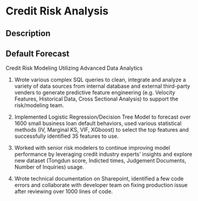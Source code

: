 # Credit Risk Analysis

## Description



## Default Forecast
Credit Risk Modeling Utilizing Advanced Data Analytics

1. Wrote various complex SQL queries to clean, integrate and analyze a variety of data sources from internal database and external third-party venders to generate predictive feature engineering (e.g. Velocity Features, Historical Data, Cross Sectional Analysis) to support the risk/modeling team.

2. Implemented Logistic Regression/Decision Tree Model to forecast over 1600 small business loan default behaviors, used various statistical methods (IV, Marginal KS, VIF, XGboost) to select the top features and successfully identified 35 features to use.

3. Worked with senior risk modelers to continue improving model performance by leveraging credit industry experts’ insights and explore new dataset (Tongdun score, Indicted times, Judgement Documents, Number of Inquiries) usage.

4. Wrote technical documentation on Sharepoint, identified a few code errors and collaborate with developer team on fixing production issue after reviewing over 1000 lines of code.
